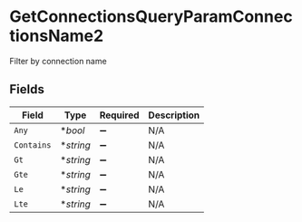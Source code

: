 # GetConnectionsQueryParamConnectionsName2

Filter by connection name


## Fields

| Field              | Type               | Required           | Description        |
| ------------------ | ------------------ | ------------------ | ------------------ |
| `Any`              | **bool*            | :heavy_minus_sign: | N/A                |
| `Contains`         | **string*          | :heavy_minus_sign: | N/A                |
| `Gt`               | **string*          | :heavy_minus_sign: | N/A                |
| `Gte`              | **string*          | :heavy_minus_sign: | N/A                |
| `Le`               | **string*          | :heavy_minus_sign: | N/A                |
| `Lte`              | **string*          | :heavy_minus_sign: | N/A                |